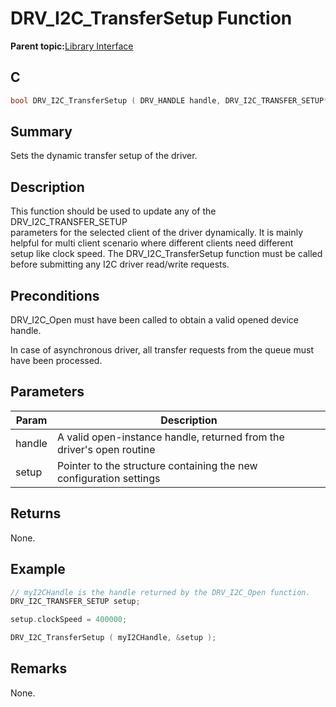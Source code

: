 # DRV\_I2C\_TransferSetup Function

**Parent topic:**[Library Interface](GUID-5A5146D2-73C2-43B1-8ADE-95E0184AF1A5.md)

## C

```c
bool DRV_I2C_TransferSetup ( DRV_HANDLE handle, DRV_I2C_TRANSFER_SETUP* setup )
```

## Summary

Sets the dynamic transfer setup of the driver.

## Description

This function should be used to update any of the DRV\_I2C\_TRANSFER\_SETUP<br />parameters for the selected client of the driver dynamically. It is mainly<br />helpful for multi client scenario where different clients need different<br />setup like clock speed. The DRV\_I2C\_TransferSetup function must be called<br />before submitting any I2C driver read/write requests.

## Preconditions

DRV\_I2C\_Open must have been called to obtain a valid opened device handle.

In case of asynchronous driver, all transfer requests from the queue must have been processed.

## Parameters

|Param|Description|
|-----|-----------|
|handle|A valid open-instance handle, returned from the driver's open routine|
|setup|Pointer to the structure containing the new configuration settings|

## Returns

None.

## Example

```c
// myI2CHandle is the handle returned by the DRV_I2C_Open function.
DRV_I2C_TRANSFER_SETUP setup;

setup.clockSpeed = 400000;

DRV_I2C_TransferSetup ( myI2CHandle, &setup );
```

## Remarks

None.

